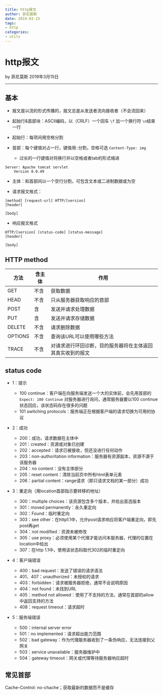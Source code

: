```yaml
---
title: http报文
author: 菲尼莫斯
date: 2019-03-15
tags:
- http
categories:
- utils
---
```


# http报文

by 菲尼莫斯 2019年3月15日

---

## 基本

* 报文是以流的形式传播的，报文总是从发送者流向接收者（不会流回来）

* 起始行&首部块：ASCII编码，以（CRLF）一个回车 `\f` 加一个换行符 `\n`结束一行

* 起始行：每项间用空格分割

* 首部：每个键值对占一行，键值用`:`分割，空格可选 `Content-Type: img`
    * 过长的一行键值对将换行并以空格或者tab的形式缩进
```
Server: Apache tomcat servlet
    Version 8.0.49
```

* 主体：和首部间以一个空行分割，可包含文本或二进制数据或为空

* 请求报文格式：

```
[method] [request-url] HTTP/[version]
[header]

[body]
```

* 响应报文格式

```
HTTP/[version] [status-code] [status-message]
[header]

[body]
```

## HTTP method

|方法   |含主体    |作用                     |
| --    | --      | --                      |
|GET    |不含     |获取数据                  |
|HEAD   |不含     |只从服务器获取响应的首部    |
|POST   |含       |发送并请求处理数据         |
|PUT    |含       |发送并请求存储数据         |
|DELETE |不含     |请求删除数据               |
|OPTIONS|不含     |查询该URL可以使用哪些方法   |
|TRACE  |不含     |对请求进行环回诊断，目的服务器将在主体返回其真实收到的报文|

## status code

* 1：提示
    * 100 continue：客户端在向服务端发送一个大的实体前，会先用首部的 `Expect: 100 Continue` 对服务器进行询问，通常服务器要以100 continue状态回应，该状态码存在很多的问题
    * 101 switching protocols：服务端正在根据客户端的请求切换为可用的协议

* 2：成功
    * 200：成功，请求数据在主体中
    * 201：created：资源或对象已创建
    * 202：accepted：请求已被接收，但还没进行任何动作
    * 203：non-authoritation information：服务器有资源副本，资源不源于该服务器
    * 204：no content：没有主体部分
    * 205：reset content：清除当前页中所有html表单元素
    * 206：partial content：range请求（即只请求文档的某一部分）成功

* 3：重定向（用location首部指示要转移的地址）
    * 300：multiple choices：该资源包含多个版本，并给出首选版本
    * 301：moved permanently：永久重定向
    * 302：Found：临时重定向
    * 303：see other：在http1.1中，允许post请求响应将客户端重定向，即先post再get
    * 304：not modified：资源未被修改
    * 305：use proxy：必须使用某个代理才能访问本服务器，代理的位置在location中给出
    * 307：在http 1.1中，使用该状态码取代302的临时重定向

* 4：客户端错误
    * 400：bad request：发送了错误的请求语法
    * 401、407：unauthorized：未授权的请求
    * 403：forbidden：请求被服务器拒绝，通常不会说明原因
    * 404：not found：未找到URL
    * 405：method not allowed：使用了不支持的方法，通常在首部的allow中返回支持的方法
    * 408：request timeout：请求超时

* 5：服务端错误
    * 500：internal server error
    * 501：no implemented：请求超出能力范围
    * 502：bad gateway：作为代理服务器收到了一条伪响应，无法连接到父网关
    * 503：service unavailable：服务器维护中
    * 504：gateway timeout：网关或代理等待服务器响应超时

## 常见首部

Cache-Control: no-chache；获取最新的数据而不是缓存


